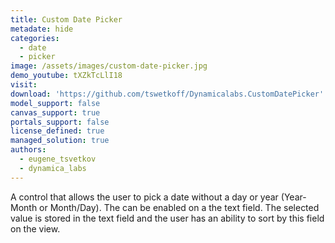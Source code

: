 ```yaml
---
title: Custom Date Picker
metadate: hide
categories:
  - date
  - picker
image: /assets/images/custom-date-picker.jpg
demo_youtube: tXZkTcLlI18
visit: 
download: 'https://github.com/tswetkoff/Dynamicalabs.CustomDatePicker'
model_support: false
canvas_support: true
portals_support: false
license_defined: true
managed_solution: true
authors:
  - eugene_tsvetkov
  - dynamica_labs
---
```

A control that allows the user to pick a date without a day or year (Year-Month or Month/Day). The can be enabled on a the text field.
The selected value is stored in the text field and the user has an ability to sort by this field on the view.
